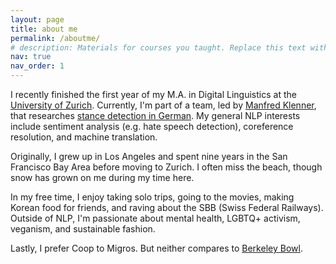 ```yaml
---
layout: page
title: about me
permalink: /aboutme/
# description: Materials for courses you taught. Replace this text with your description.
nav: true
nav_order: 1
---
```


I recently finished the first year of my M.A. in Digital Linguistics at the [University of Zurich](https://www.cl.uzh.ch/en.html). Currently, I'm part of a team, led by [Manfred Klenner](https://www.cl.uzh.ch/de/people/team/compling/klenner.html), that researches [stance detection in German](https://www.cl.uzh.ch/en/texttechnologies/research/opinionmining/sentiment-inference.html). My general NLP interests include sentiment analysis (e.g. hate speech detection), coreference resolution, and machine translation.

Originally, I grew up in Los Angeles and spent nine years in the San Francisco Bay Area before moving to Zurich. I often miss the beach, though snow has grown on me during my time here.

In my free time, I enjoy taking solo trips, going to the movies, making Korean food for friends, and raving about the SBB (Swiss Federal Railways). Outside of NLP, I'm passionate about mental health, LGBTQ+ activism, veganism, and sustainable fashion.

Lastly, I prefer Coop to Migros. But neither compares to [Berkeley Bowl](https://g.page/BerkeleyBowlMarketplace?share).